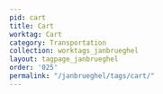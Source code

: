 ```yaml
---
pid: cart
title: Cart
worktag: Cart
category: Transportation
collection: worktags_janbrueghel
layout: tagpage_janbrueghel
order: '025'
permalink: "/janbrueghel/tags/cart/"
---
```

